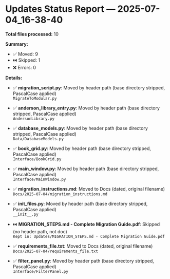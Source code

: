 # Updates Status Report — 2025-07-04_16-38-40

**Total files processed:** 10

**Summary:**
- ✅ Moved: 9
- ⏭️ Skipped: 1
- ❌ Errors: 0

**Details:**

- ✅ **migration_script.py**: Moved by header path (base directory stripped, PascalCase applied)  
    `MigrateToModular.py`

- ✅ **anderson_library_entry.py**: Moved by header path (base directory stripped, PascalCase applied)  
    `AndersonLibrary.py`

- ✅ **database_models.py**: Moved by header path (base directory stripped, PascalCase applied)  
    `Data/DatabaseModels.py`

- ✅ **book_grid.py**: Moved by header path (base directory stripped, PascalCase applied)  
    `Interface/BookGrid.py`

- ✅ **main_window.py**: Moved by header path (base directory stripped, PascalCase applied)  
    `Interface/MainWindow.py`

- ✅ **migration_instructions.md**: Moved to Docs (dated, original filename)  
    `Docs/2025-07-04/migration_instructions.md`

- ✅ **init_files.py**: Moved by header path (base directory stripped, PascalCase applied)  
    `__init__.py`

- ⏭️ **MIGRATION_STEPS.md - Complete Migration Guide.pdf**: Skipped (no header path, not doc)  
    `Kept in: Updates/MIGRATION_STEPS.md - Complete Migration Guide.pdf`

- ✅ **requirements_file.txt**: Moved to Docs (dated, original filename)  
    `Docs/2025-07-04/requirements_file.txt`

- ✅ **filter_panel.py**: Moved by header path (base directory stripped, PascalCase applied)  
    `Interface/FilterPanel.py`

